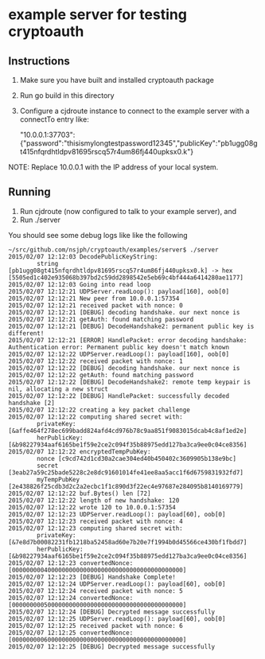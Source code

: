 # example server for testing cryptoauth

## Instructions

1. Make sure you have built and installed cryptoauth package
2. Run go build in this directory
3. Configure a cjdroute instance to connect to the example server with a connectTo entry like:

	"10.0.0.1:37703":{"password":"thisismylongtestpassword12345","publicKey":"pb1ugg08gt415nfqrdhtldpv81695rscq57r4um86fj440upksx0.k"}

NOTE: Replace 10.0.0.1 with the IP address of your local system.

## Running

1. Run cjdroute (now configured to talk to your example server), and 
2. Run ./server

You should see some debug logs like like the following

    ~/src/github.com/nsjph/cryptoauth/examples/server$ ./server
    2015/02/07 12:12:03 DecodePublicKeyString:
            string [pb1ugg08gt415nfqrdhtldpv81695rscq57r4um86fj440upksx0.k] -> hex [5505ed1c402e935068b397bd2c59dd2898542e5eb69c4bf444a6414280ae1177]
    2015/02/07 12:12:03 Going into read loop
    2015/02/07 12:12:21 UDPServer.readLoop(): payload[160], oob[0]
    2015/02/07 12:12:21 New peer from 10.0.0.1:57354
    2015/02/07 12:12:21 received packet with nonce: 0
    2015/02/07 12:12:21 [DEBUG] decoding handshake. our next nonce is
    2015/02/07 12:12:21 getAuth: found matching password
    2015/02/07 12:12:21 [DEBUG] DecodeHandshake2: permanent public key is different!
    2015/02/07 12:12:21 [ERROR] HandlePacket: error decoding handshake: Authentication error: Permanent public key doesn't match known
    2015/02/07 12:12:22 UDPServer.readLoop(): payload[160], oob[0]
    2015/02/07 12:12:22 received packet with nonce: 1
    2015/02/07 12:12:22 [DEBUG] decoding handshake. our next nonce is
    2015/02/07 12:12:22 getAuth: found matching password
    2015/02/07 12:12:22 [DEBUG] DecodeHandshake2: remote temp keypair is nil, allocating a new struct
    2015/02/07 12:12:22 [DEBUG] HandlePacket: successfully decoded handshake [2]
    2015/02/07 12:12:22 creating a key packet challenge
    2015/02/07 12:12:22 computing shared secret with:
            privateKey: [&affe464f278ec699badd824afd4cd976b78c9aa851f9083015dcab4c8af1ed2e]
            herPublicKey: [&b98227934aaf6165be1f59e2ce2c094f35b88975edd127ba3ca9ee0c04ce8356]
    2015/02/07 12:12:22 encryptedTempPubKey:
            nonce [c9cd742d1cd30a2cae304ed40b450402c3609905b138e9bc]
            secret [3eab27a59c25bade5228c2e8dc91601014fe41ee8aa5acc1f6d6759831932fd7]
            myTempPubKey [2e438826f25cdb3d2c2a2ecbc1f1c890d3f22ec4e97687e284095b8140169779]
    2015/02/07 12:12:22 buf.Bytes() len [72]
    2015/02/07 12:12:22 length of new handshake: 120
    2015/02/07 12:12:22 wrote 120 to 10.0.0.1:57354
    2015/02/07 12:12:23 UDPServer.readLoop(): payload[60], oob[0]
    2015/02/07 12:12:23 received packet with nonce: 4
    2015/02/07 12:12:23 computing shared secret with:
            privateKey: [&7e8d7b00082231fb1218ba52458ad60e7b20e7f1994b0d45566ce430bf1fbdd7]
            herPublicKey: [&b98227934aaf6165be1f59e2ce2c094f35b88975edd127ba3ca9ee0c04ce8356]
    2015/02/07 12:12:23 convertedNonce: [000000000400000000000000000000000000000000000000]
    2015/02/07 12:12:23 [DEBUG] Handshake Complete!
    2015/02/07 12:12:24 UDPServer.readLoop(): payload[60], oob[0]
    2015/02/07 12:12:24 received packet with nonce: 5
    2015/02/07 12:12:24 convertedNonce: [000000000500000000000000000000000000000000000000]
    2015/02/07 12:12:24 [DEBUG] Decrypted message successfully
    2015/02/07 12:12:25 UDPServer.readLoop(): payload[60], oob[0]
    2015/02/07 12:12:25 received packet with nonce: 6
    2015/02/07 12:12:25 convertedNonce: [000000000600000000000000000000000000000000000000]
    2015/02/07 12:12:25 [DEBUG] Decrypted message successfully
